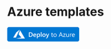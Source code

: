 # Azure templates

<a href="https://portal.azure.com/#create/Microsoft.Template/uri/https%3A%2F%2Fraw.githubusercontent.com%2Fhrabalvojta%2Fazure-template%2Fmaster%2Fstandart-deployment%2Fazuredeploy.json?token=AAANDGY2QBYNZCI3UJICP526QIJ4K" target="_blank">
    <img src="https://raw.githubusercontent.com/Azure/azure-quickstart-templates/master/1-CONTRIBUTION-GUIDE/images/deploytoazure.png"/>
</a>
